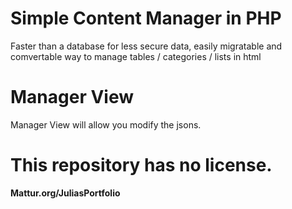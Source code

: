 # Simple Content Manager in PHP
Faster than a database for less secure data, easily migratable and comvertable way to manage tables / categories / lists in html 

# Manager View 
Manager View will allow you modify the jsons.

# This repository has no license. 
<b>Mattur.org/JuliasPortfolio</b>
